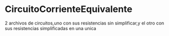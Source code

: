 # CircuitoCorrienteEquivalente
2 archivos de circuitos,uno con sus resistencias sin simplificar,y el otro con sus resistencias simplificadas en una unica
